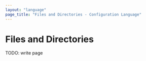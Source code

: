 ```yaml
---
layout: "language"
page_title: "Files and Directories - Configuration Language"
---
```


# Files and Directories

TODO: write page
